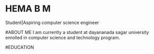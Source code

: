 # HEMA B M
Student|Aspiring computer science engineer

#ABOUT ME
I am currently a student at dayananada sagar university enrolled in computer science and technology program.

#EDUCATION
